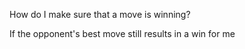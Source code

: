 How do I make sure that a move is winning?

If the opponent's best move still results in a win for me
